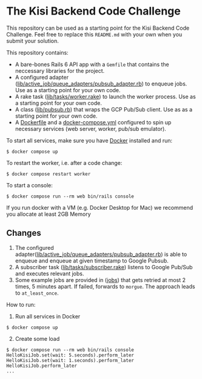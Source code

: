 # The Kisi Backend Code Challenge

This repository can be used as a starting point for the Kisi Backend Code Challenge. Feel free to replace this `README.md` with your own when you submit your solution.

This repository contains:
- A bare-bones Rails 6 API app with a `Gemfile` that contains the neccessary libraries for the project.
- A configured adapter ([lib/active_job/queue_adapters/pubsub_adapter.rb](lib/active_job/queue_adapters/pubsub_adapter.rb)) to enqueue jobs. Use as a starting point for your own code.
- A rake task ([lib/tasks/worker.rake](lib/tasks/worker.rake)) to launch the worker process. Use as a starting point for your own code.
- A class ([lib/pubsub.rb](lib/pubsub.rb)) that wraps the GCP Pub/Sub client. Use as as a starting point for your own code.
- A [Dockerfile](Dockerfile) and a [docker-compose.yml](docker-compose.yml) configured to spin up necessary services (web server, worker, pub/sub emulator).

To start all services, make sure you have [Docker](https://www.docker.com/products/docker-desktop/) installed and run:
```
$ docker compose up
```

To restart the worker, i.e. after a code change:
```
$ docker compose restart worker
```

To start a console:
```
$ docker compose run --rm web bin/rails console
```

If you run docker with a VM (e.g. Docker Desktop for Mac) we recommend you allocate at least 2GB Memory

## Changes

1. The configured adapter([lib/active_job/queue_adapters/pubsub_adapter.rb](lib/active_job/queue_adapters/pubsub_adapter.rb)) is able to enqueue and enqueue at given timestamp to Google Pubsub.
2. A subscriber task ([lib/tasks/subscriber.rake](lib/tasks/subscriber.rake)) listens to Google Pub/Sub and executes relevant jobs.
3. Some example jobs are provided in ([jobs](app/jobs/hello_kisi_job.rb)) that gets retried at most 2 times, 5 minutes apart. If failed, forwards to `morgue`. The approach leads to `at_least_once`.

How to run:
1. Run all services in Docker
```
$ docker compose up
```
2. Create some load
```
$ docker compose run --rm web bin/rails console
HelloKisiJob.set(wait: 5.seconds).perform_later
HelloKisiJob.set(wait: 1.seconds).perform_later
HelloKisiJob.perform_later
...
```